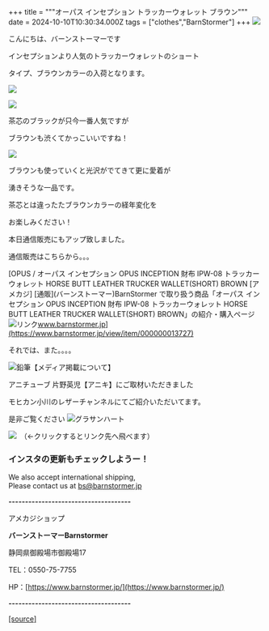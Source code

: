 +++
title = """オーパス インセプション トラッカーウォレット ブラウン"""
date = 2024-10-10T10:30:34.000Z
tags = ["clothes","BarnStormer"]
+++
[![](https://stat.ameba.jp/user_images/20231023/16/barnstormer-go/b2/03/p/o0420015015354743273.png)](https://ameblo.jp/barnstormer-go/entry-12825670498.html)

こんにちは、バーンストーマーです

インセプションより人気のトラッカーウォレットのショート

タイプ、ブラウンカラーの入荷となります。

[![](https://stat.ameba.jp/user_images/20241010/18/barnstormer-go/d1/a6/j/o0466070015496274509.jpg)](https://stat.ameba.jp/user_images/20241010/18/barnstormer-go/d1/a6/j/o0466070015496274509.jpg)

[![](https://stat.ameba.jp/user_images/20241010/18/barnstormer-go/f2/c1/j/o0466070015496275945.jpg)](https://stat.ameba.jp/user_images/20241010/18/barnstormer-go/f2/c1/j/o0466070015496275945.jpg)

茶芯のブラックが只今一番人気ですが

ブラウンも渋くてかっこいいですね！

[![](https://stat.ameba.jp/user_images/20241010/18/barnstormer-go/6e/b0/j/o0466070015496274905.jpg)](https://stat.ameba.jp/user_images/20241010/18/barnstormer-go/6e/b0/j/o0466070015496274905.jpg)

ブラウンも使っていくと光沢がでてきて更に愛着が

湧きそうな一品です。

茶芯とは違ったたブラウンカラーの経年変化を

お楽しみください！

本日通信販売にもアップ致しました。

通信販売はこちらから。。。

[OPUS / オーパス インセプション OPUS INCEPTION 財布 IPW-08 トラッカーウォレット HORSE BUTT LEATHER TRUCKER WALLET(SHORT) BROWN \[アメカジ\] \[通販\](バーンストーマー)BarnStormer で取り扱う商品「オーパス インセプション OPUS INCEPTION 財布 IPW-08 トラッカーウォレット HORSE BUTT LEATHER TRUCKER WALLET(SHORT) BROWN」の紹介・購入ページ![リンク](https://c.stat100.ameba.jp/ameblo/symbols/v3.20.0/svg/gray/editor_link.svg)www.barnstormer.jp](https://www.barnstormer.jp/view/item/000000013727)

それでは、また。。。。

![鉛筆](https://stat100.ameba.jp/blog/ucs/img/char/char3/519.png)【メディア掲載について】

アニチューブ 片野英児【アニキ】にご取材いただきました

モヒカン小川のレザーチャンネルにてご紹介いただいてます。

是非ご覧ください ![グラサンハート](https://stat100.ameba.jp/blog/ucs/img/char/char3/148.png)

[![](https://stat.ameba.jp/user_images/20230412/16/barnstormer-go/6a/23/p/o0108010815269242493.png)](https://www.instagram.com/barnstormer_daily/)　（←クリックするとリンク先へ飛べます）

### インスタの更新もチェックしようー！

We also accept international shipping,  
Please contact us at bs@barnstormer.jp

**\-------------------------------------**

アメカジショップ

**バーンストーマーBarnstormer**

静岡県御殿場市御殿場17

TEL：0550-75-7755

HP：[https://www.barnstormer.jp/](https://www.barnstormer.jp/)

**\-------------------------------------**

[[source]](https://ameblo.jp/barnstormer-go/entry-12870754036.html)

